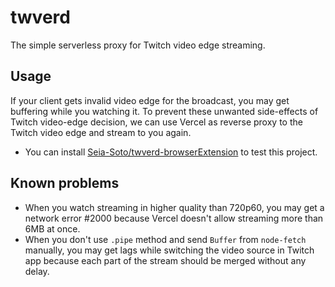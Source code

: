 # twverd

The simple serverless proxy for Twitch video edge streaming.

## Usage

If your client gets invalid video edge for the broadcast, you may get buffering while you watching it.
To prevent these unwanted side-effects of Twitch video-edge decision, we can use Vercel as reverse proxy to the Twitch video edge and stream to you again.

- You can install [Seia-Soto/twverd-browserExtension](https://github.com/Seia-Soto/twverd-browserExtension) to test this project.

## Known problems

- When you watch streaming in higher quality than 720p60, you may get a network error \#2000 because Vercel doesn't allow streaming more than 6MB at once.
- When you don't use `.pipe` method and send `Buffer` from `node-fetch` manually, you may get lags while switching the video source in Twitch app because each part of the stream should be merged without any delay.
